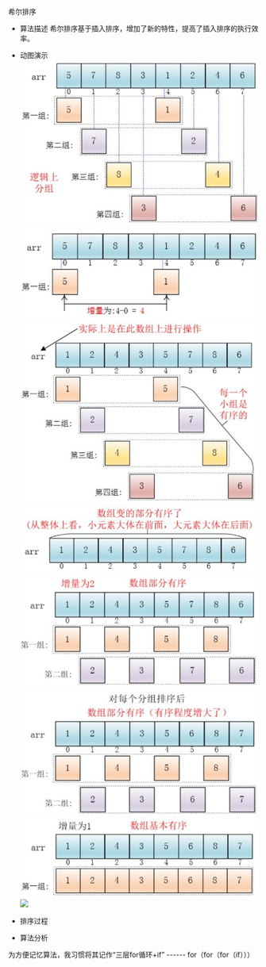 希尔排序
- 算法描述
希尔排序基于插入排序，增加了新的特性，提高了插入排序的执行效率。

- 动图演示
  ![](picture/1.jpg '')
  ![](picture/2.jpg '')
  ![](picture/3.jpg '')
  ![](picture/4.jpg '')
  ![](picture/5.jpg '')
  ![](picture/6.jpg '')
  ![](picture/7.jpg '')
  ![](picture/8.jpg '')
- 排序过程

- 算法分析

为方便记忆算法，我习惯将其记作“三层for循环+if” ------ for（for（for（if）））